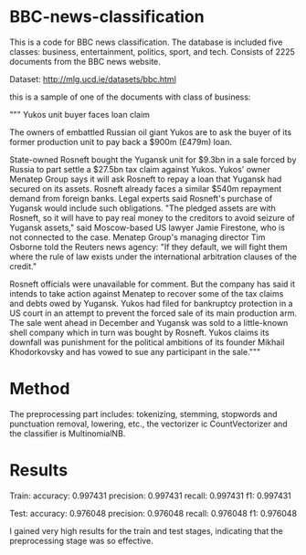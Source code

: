# BBC-news-classification

This is a code for BBC news classification. The database is included five classes: business, entertainment, politics, sport, and tech. Consists of 2225 documents from the BBC news website.

Dataset: http://mlg.ucd.ie/datasets/bbc.html

this is a sample of one of the documents with class of business: 

""" Yukos unit buyer faces loan claim

The owners of embattled Russian oil giant Yukos are to ask the buyer of its former production unit to pay back a $900m (£479m) loan.

State-owned Rosneft bought the Yugansk unit for $9.3bn in a sale forced by Russia to part settle a $27.5bn tax claim against Yukos. Yukos' owner Menatep Group says it will ask Rosneft to repay a loan that Yugansk had secured on its assets. Rosneft already faces a similar $540m repayment demand from foreign banks. Legal experts said Rosneft's purchase of Yugansk would include such obligations. "The pledged assets are with Rosneft, so it will have to pay real money to the creditors to avoid seizure of Yugansk assets," said Moscow-based US lawyer Jamie Firestone, who is not connected to the case. Menatep Group's managing director Tim Osborne told the Reuters news agency: "If they default, we will fight them where the rule of law exists under the international arbitration clauses of the credit."

Rosneft officials were unavailable for comment. But the company has said it intends to take action against Menatep to recover some of the tax claims and debts owed by Yugansk. Yukos had filed for bankruptcy protection in a US court in an attempt to prevent the forced sale of its main production arm. The sale went ahead in December and Yugansk was sold to a little-known shell company which in turn was bought by Rosneft. Yukos claims its downfall was punishment for the political ambitions of its founder Mikhail Khodorkovsky and has vowed to sue any participant in the sale."""

# Method
The preprocessing part includes: tokenizing, stemming, stopwords and punctuation removal, lowering, etc., the vectorizer ic CountVectorizer and the classifier is MultinomialNB. 

# Results
Train:	 accuracy: 0.997431	  precision: 0.997431	  recall: 0.997431	 f1: 0.997431

Test:	   accuracy: 0.976048	  precision: 0.976048	  recall: 0.976048	 f1: 0.976048

I gained very high results for the train and test stages, indicating that the preprocessing stage was so effective.
